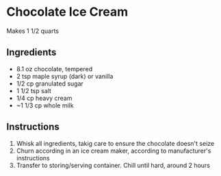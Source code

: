 # Chocolate Ice Cream
Makes 1 1/2 quarts

## Ingredients
* 8.1 oz chocolate, tempered
* 2 tsp maple syrup (dark) or vanilla
* 1/2 cp granulated sugar
* 1 1/2 tsp salt
* 1/4 cp heavy cream
* ~1 1/3 cp whole milk

## Instructions
1. Whisk all ingredients, takig care to ensure the chocolate doesn't seize
1. Churn according in an ice cream maker, according to manufacturer's instructions
1. Transfer to storing/serving container. Chill until hard, around 2 hours
